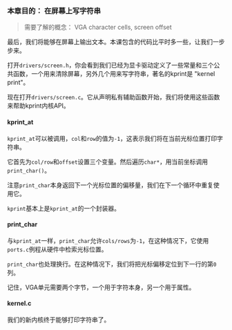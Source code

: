 ### 本章目的： 在屏幕上写字符串

> 需要了解的概念：  VGA character cells, screen offset

最后，我们将能够在屏幕上输出文本。本课包含的代码比平时多一些，让我们一步步来。

打开`drivers/screen.h`，你会看到我们已经为显卡驱动定义了一些常量和三个公共函数，一个用来清除屏幕，另外几个用来写字符串，著名的kprint是 "kernel print"。

现在打开`drivers/screen.c`。它从声明私有辅助函数开始，我们将使用这些函数来帮助kprint内核API。


#### kprint_at

`kprint_at`可以被调用，`col`和`row`的值为`-1`，这表示我们将在当前光标位置打印字符串。

它首先为`col/row`和`offset`设置三个变量。然后遍历`char*`，用当前坐标调用`print_char()`。

注意`print_char`本身返回下一个光标位置的偏移量，我们在下一个循环中重复使用它。

`kprint`基本上是`kprint_at`的一个封装器。

#### print_char

与`kprint_at`一样，`print_char`允许`cols/rows`为`-1`，在这种情况下，它使用`ports.c`例程从硬件中检索光标位置。

`print_char`也处理换行。在这种情况下，我们将把光标偏移定位到下一行的第`0`列。

记住，VGA单元需要两个字节，一个用于字符本身，另一个用于属性。


#### kernel.c

我们的新内核终于能够打印字符串了。

